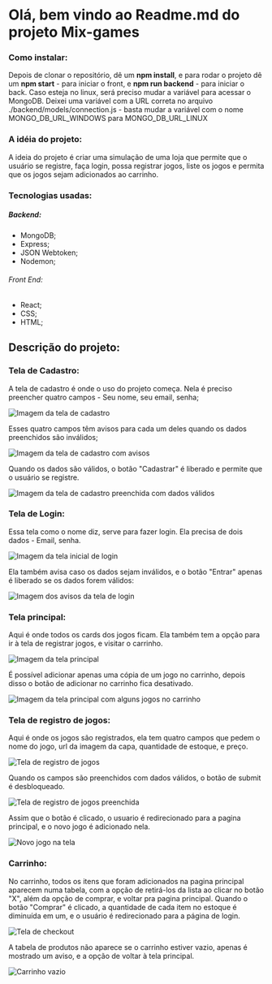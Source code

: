 # Olá, bem vindo ao Readme.md do projeto Mix-games

### Como instalar:

Depois de clonar o repositório, dê um **npm install**, e para rodar o projeto dê um **npm start** - para iniciar o front, e **npm run backend** - para iniciar o back. Caso esteja no linux, será preciso mudar a variável para acessar o MongoDB. Deixei uma variável com a URL correta no arquivo ./backend/models/connection.js - basta mudar a variável com o nome  MONGO_DB_URL_WINDOWS para MONGO_DB_URL_LINUX

### A idéia do projeto:

A ideia do projeto é criar uma simulação de uma loja que permite que o usuário se registre, faça login, possa registrar jogos, liste os jogos e permita que os jogos sejam adicionados ao carrinho.


### Tecnologias usadas:

##### Backend:

- MongoDB;
- Express;
- JSON Webtoken;
- Nodemon;

###### Front End:

- React;
- CSS;
- HTML;


## Descrição do projeto:

### Tela de Cadastro:

A tela de cadastro é onde o uso do projeto começa. Nela é preciso preencher quatro campos - Seu nome, seu email, senha;

![Imagem da tela de cadastro](./src/images/PageImages/Signup-Inicial.png)

Esses quatro campos têm avisos para cada um deles quando os dados preenchidos são inválidos;

![Imagem da tela de cadastro com avisos](./src/images/PageImages/Signup-Avisos.png)

Quando os dados são válidos, o botão "Cadastrar" é liberado e permite que o usuário se registre.

![Imagem da tela de cadastro preenchida com dados válidos](./src/images/PageImages/Signup-Dados-Validos.png)



### Tela de Login:

Essa tela como o nome diz, serve para fazer login. Ela precisa de dois dados - Email, senha.

![Imagem da tela inicial de login](./src/images/PageImages/Login-Inicial.png)

Ela também avisa caso os dados sejam inválidos, e o botão "Entrar" apenas é liberado se os dados forem válidos:

![Imagem dos avisos da tela de login](./src/images/PageImages/Login-InformacaoErrada.png)


### Tela principal:

Aqui é onde todos os cards dos jogos ficam. Ela também tem a opção para ir à tela de registrar jogos, e visitar o carrinho.

![Imagem da tela principal](./src/images/PageImages/Main-Page-Inicial.png)

É possível adicionar apenas uma cópia de um jogo no carrinho, depois disso o botão de adicionar no carrinho fica desativado.

![Imagem da tela principal com alguns jogos no carrinho](./src/images/PageImages/MainPage-ItensNoCarrinho.png)


### Tela de registro de jogos:

Aqui é onde os jogos são registrados, ela tem quatro campos que pedem o nome do jogo, url da imagem da capa, quantidade de estoque, e preço.

![Tela de registro de jogos](./src/images/PageImages/RegisterGame-InicialAvisos.png)

Quando os campos são preenchidos com dados válidos, o botão de submit é desbloqueado.

![Tela de registro de jogos preenchida](./src/images/PageImages/RegisterGame-Preenchida.png)

Assim que o botão é clicado, o usuario é redirecionado para a pagina principal, e o novo jogo é adicionado nela.

![Novo jogo na tela](./src/images/PageImages/RegisterGame-NovoJogo.png)


### Carrinho:

No carrinho, todos os itens que foram adicionados na pagina principal aparecem numa tabela, com a opção de retirá-los da lista ao clicar no botão "X", além da opção de comprar, e voltar pra pagina principal. Quando o botão "Comprar" é clicado, a quantidade de cada item no estoque é diminuída em um, e o usuário é redirecionado para a página de login.

![Tela de checkout](./src/images/PageImages/Carrinho-ComItens.png)

A tabela de produtos não aparece se o carrinho estiver vazio, apenas é mostrado um aviso, e a opção de voltar à tela principal.

![Carrinho vazio](./src/images/PageImages/Carrinho-Vazio.png)

